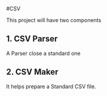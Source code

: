 #CSV

This project will have two components

## 1. CSV Parser

A Parser close a standard one

## 2. CSV Maker

It helps prepare a Standard CSV file.   
